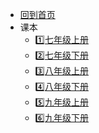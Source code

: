 * [回到首页]()
* 课本
  * [1️⃣七年级上册](七上/)
  * [2️⃣七年级下册](七下/)
  * [3️⃣八年级上册](八上/)
  * [4️⃣八年级下册](八下/)
  * [5️⃣九年级上册](九上/)
  * [6️⃣九年级下册](九下/)